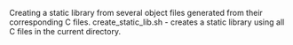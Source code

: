 Creating a static library from several object files generated from their corresponding C files.
create_static_lib.sh - creates a static library using all C files in the current directory.
